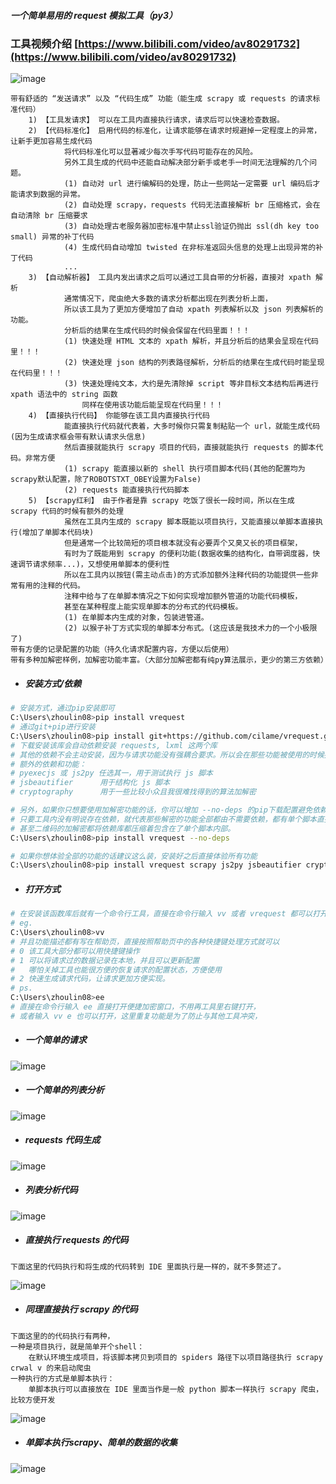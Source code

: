 
##### 一个简单易用的 request 模拟工具（py3）


### 工具视频介绍 [https://www.bilibili.com/video/av80291732](https://www.bilibili.com/video/av80291732)


![image](https://raw.githubusercontent.com/cilame/vrequest/master/test/show.png)

```
带有舒适的 “发送请求” 以及 “代码生成” 功能（能生成 scrapy 或 requests 的请求标准代码）
    1) 【工具发请求】 可以在工具内直接执行请求，请求后可以快速检查数据。
    2) 【代码标准化】 启用代码的标准化，让请求能够在请求时规避掉一定程度上的异常，让新手更加容易生成代码
            将代码标准化可以显著减少每次手写代码可能存在的风险。
            另外工具生成的代码中还能自动解决部分新手或老手一时间无法理解的几个问题。
            (1) 自动对 url 进行编解码的处理，防止一些网站一定需要 url 编码后才能请求到数据的异常。
            (2) 自动处理 scrapy，requests 代码无法直接解析 br 压缩格式，会在自动清除 br 压缩要求
            (3) 自动处理古老服务器加密标准中禁止ssl验证仍抛出 ssl(dh key too small) 异常的补丁代码
            (4) 生成代码自动增加 twisted 在非标准返回头信息的处理上出现异常的补丁代码
            ...
    3) 【自动解析器】 工具内发出请求之后可以通过工具自带的分析器，直接对 xpath 解析
            通常情况下，爬虫绝大多数的请求分析都出现在列表分析上面，
            所以该工具为了更加方便增加了自动 xpath 列表解析以及 json 列表解析的功能。
            分析后的结果在生成代码的时候会保留在代码里面！！！
            (1) 快速处理 HTML 文本的 xpath 解析，并且分析后的结果会呈现在代码里！！！
            (2) 快速处理 json 结构的列表路径解析，分析后的结果在生成代码时能呈现在代码里！！！
            (3) 快速处理纯文本，大约是先清除掉 script 等非目标文本结构后再进行 xpath 语法中的 string 函数
                同样在使用该功能后能呈现在代码里！！！
    4) 【直接执行代码】 你能够在该工具内直接执行代码
            能直接执行代码就代表着，大多时候你只需复制粘贴一个 url，就能生成代码(因为生成请求框会带有默认请求头信息)
            然后直接就能执行 scrapy 项目的代码，直接就能执行 requests 的脚本代码。非常方便
            (1) scrapy 能直接以新的 shell 执行项目脚本代码(其他的配置均为scrapy默认配置，除了ROBOTSTXT_OBEY设置为False)
            (2) requests 能直接执行代码脚本
    5) 【scrapy红利】 由于作者是靠 scrapy 吃饭了很长一段时间，所以在生成 scrapy 代码的时候有额外的处理
            虽然在工具内生成的 scrapy 脚本既能以项目执行，又能直接以单脚本直接执行(增加了单脚本代码块)
            但是通常一个比较简短的项目根本就没有必要弄个又臭又长的项目框架，
            有时为了既能用到 scrapy 的便利功能(数据收集的结构化，自带调度器，快速调节请求频率...)，又想使用单脚本的便利性
            所以在工具内以按钮(需主动点击)的方式添加额外注释代码的功能提供一些非常有用的注释的代码。
            注释中给与了在单脚本情况之下如何实现增加额外管道的功能代码模板，
            甚至在某种程度上能实现单脚本的分布式的代码模板。
            (1) 在单脚本内生成的对象，包装进管道。
            (2) 以猴子补丁方式实现的单脚本分布式。(这应该是我技术力的一个小极限了)
带有方便的记录配置的功能（持久化请求配置内容，方便以后使用）
带有多种加解密样例，加解密功能丰富。（大部分加解密都有纯py算法展示，更少的第三方依赖）
```

- ##### 安装方式/依赖

```bash
# 安装方式，通过pip安装即可
C:\Users\zhoulin08>pip install vrequest
# 通过git+pip进行安装
C:\Users\zhoulin08>pip install git+https://github.com/cilame/vrequest.git
# 下载安装该库会自动依赖安装 requests, lxml 这两个库
# 其他的依赖不会主动安装，因为与请求功能没有强耦合要求。所以会在那些功能被使用的时候提示没有该库
# 额外的依赖和功能：
# pyexecjs 或 js2py 任选其一，用于测试执行 js 脚本
# jsbeautifier      用于结构化 js 脚本
# cryptography      用于一些比较小众且我很难找得到的算法加解密

# 另外，如果你只想要使用加解密功能的话，你可以增加 --no-deps 的pip下载配置避免依赖下载，因为加解密部分的功能，
# 只要工具内没有明说存在依赖，就代表那些解密的功能全部都由不需要依赖，都有单个脚本直接实现。
# 甚至二维码的加解密都将依赖库都压缩着包含在了单个脚本内部。
C:\Users\zhoulin08>pip install vrequest --no-deps

# 如果你想体验全部的功能的话建议这么装，安装好之后直接体验所有功能
C:\Users\zhoulin08>pip install vrequest scrapy js2py jsbeautifier cryptography
```

- ##### 打开方式

```bash
# 在安装该函数库后就有一个命令行工具，直接在命令行输入 vv 或者 vrequest 都可以打开该GUI工具
# eg.
C:\Users\zhoulin08>vv
# 并且功能描述都有写在帮助页，直接按照帮助页中的各种快捷键处理方式就可以
# 0 该工具大部分都可以用快捷键操作
# 1 可以将请求过的数据记录在本地，并且可以更新配置
#   哪怕关掉工具也能很方便的恢复请求的配置状态，方便使用
# 2 快速生成请求代码，让请求更加方便实现。
# ps.
C:\Users\zhoulin08>ee
# 直接在命令行输入 ee 直接打开便捷加密窗口，不用再工具里右键打开，
# 或者输入 vv e 也可以打开，这里重复功能是为了防止与其他工具冲突，
```

- ##### 一个简单的请求

![image](https://raw.githubusercontent.com/cilame/vrequest/master/test/show2.png)

- ##### 一个简单的列表分析

![image](https://raw.githubusercontent.com/cilame/vrequest/master/test/show3.png)

- ##### requests 代码生成

![image](https://raw.githubusercontent.com/cilame/vrequest/master/test/show4.png)

- ##### 列表分析代码

![image](https://raw.githubusercontent.com/cilame/vrequest/master/test/show5.png)

- ##### 直接执行 requests 的代码
```
下面这里的代码执行和将生成的代码转到 IDE 里面执行是一样的，就不多赘述了。
```

![image](https://raw.githubusercontent.com/cilame/vrequest/master/test/show6.png)

- ##### 同理直接执行 scrapy 的代码
```
下面这里的的代码执行有两种，
一种是项目执行，就是简单开个shell：
    在默认环境生成项目，将该脚本拷贝到项目的 spiders 路径下以项目路径执行 scrapy crwal v 的来启动爬虫
一种执行的方式是单脚本执行：
    单脚本执行可以直接放在 IDE 里面当作是一般 python 脚本一样执行 scrapy 爬虫，比较方便开发
```

![image](https://raw.githubusercontent.com/cilame/vrequest/master/test/show7.png)

- ##### 单脚本执行scrapy、简单的数据的收集

![image](https://raw.githubusercontent.com/cilame/vrequest/master/test/show8.png)
